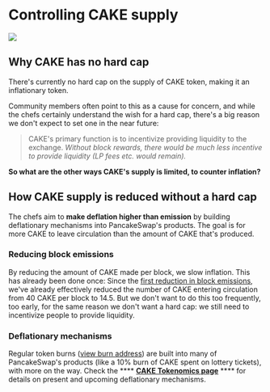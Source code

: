 # Controlling CAKE supply

![](<../../.gitbook/assets/docs masthead (17) (1).png>)

## Why CAKE has no hard cap

There's currently no hard cap on the supply of CAKE token, making it an inflationary token.

Community members often point to this as a cause for concern, and while the chefs certainly understand the wish for a hard cap, there's a big reason we don't expect to set one in the near future:

> CAKE's primary function is to incentivize providing liquidity to the exchange. _Without block rewards, there would be much less incentive to provide liquidity (LP fees etc. would remain)._

**So what are the other ways CAKE's supply is limited, to counter inflation?**

## How CAKE supply is reduced without a hard cap

The chefs aim to **make deflation higher than emission** by building deflationary mechanisms into PancakeSwap's products. The goal is for more CAKE to leave circulation than the amount of CAKE that's produced.

### Reducing block emissions

By reducing the amount of CAKE made per block, we slow inflation. This has already been done once: Since the [first reduction in block emissions](https://voting.pancakeswap.finance/#/pancake/proposal/QmWSQZsqakCMQ1bmcoEsKzStdtdFHL6cohSjnMV9ira1EC), we've already effectively reduced the number of CAKE entering circulation from 40 CAKE per block to 14.5. But we don't want to do this too frequently, too early, for the same reason we don't want a hard cap: we still need to incentivize people to provide liquidity.

### Deflationary mechanisms

Regular token burns ([view burn address](https://bscscan.com/token/0x0e09fabb73bd3ade0a17ecc321fd13a19e81ce82?a=0x000000000000000000000000000000000000dead)) are built into many of PancakeSwap's products (like a 10% burn of CAKE spent on lottery tickets), with more on the way. Check the \*\*\*\* [**CAKE Tokenomics page**](https://docs.pancakeswap.finance/tokenomics/cake/cake-tokenomics) \*\*\*\* for details on present and upcoming deflationary mechanisms.
